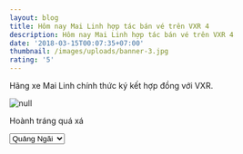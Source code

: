 ```yaml
---
layout: blog
title: Hôm nay Mai Linh hợp tác bán vé trên VXR 4
description: Hôm nay Mai Linh hợp tác bán vé trên VXR 4
date: '2018-03-15T00:07:35+07:00'
thumbnail: /images/uploads/banner-3.jpg
rating: '5'
---
```

Hãng xe Mai Linh chính thức ký kết hợp đồng với VXR.

![null](/images/uploads/banner-3.jpg)

Hoành tráng quá xá

<select class="form-control selectpicker" name="startpoin1" onchange="fill_endpoin();">

\    <option value="quang-ngai" selected="selected">Quảng Ngãi</option>

\    <option value="ho-chi-minh">Hồ Chí Minh</option>

\    <option value="ha-noi">Hà Nội</option>

\    <option value="can-tho">Cần Thơ</option>

\    <option value="tan-binh">Tân Bình</option>

\    <option value="daklak">ĐăkLăk</option>

\    <option value="binh-phuoc">Bình Phước</option>

\    <option value="hai-phong">Hải Phòng</option>

\    </select>
